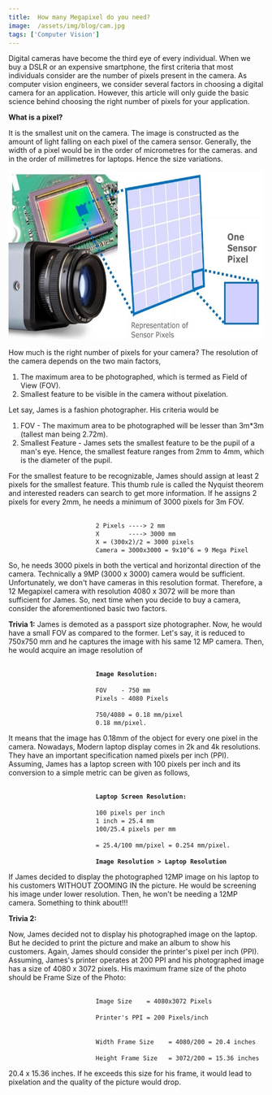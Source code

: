 ```yaml
---
title:  How many Megapixel do you need?
image:  /assets/img/blog/cam.jpg
tags: ['Computer Vision']
---
```

Digital cameras have become the third eye of every individual. When we buy a DSLR or an expensive smartphone, the first criteria that most individuals consider are the number of pixels present in the camera. As computer vision engineers, we consider several factors in choosing a digital camera for an application. However, this article will only guide the basic science behind choosing the right number of pixels for your application.

**What is a pixel?**

It is the smallest unit on the camera. The image is constructed as the amount of light falling on each pixel of the camera sensor. Generally, the width of a pixel would be in the order of micrometres for the cameras. and in the order of millimetres for laptops. Hence the size variations.	 

<img src="/assets/img/blog/how.jpg" class="center" width="500" height="333">

How much is the right number of pixels for your camera?
The resolution of the camera depends on the two main factors,

1.	The maximum area to be photographed, which is termed as Field of View (FOV).
2.	Smallest feature to be visible in the camera without pixelation.

Let say, James is a fashion photographer. His criteria would be

1.	FOV - The maximum area to be photographed will be lesser than 3m*3m (tallest man being 2.72m). 
2.	Smallest Feature - James sets the smallest feature to be the pupil of a man's eye. Hence, the smallest feature ranges from 2mm to 4mm, which is the diameter of the pupil.

For the smallest feature to be recognizable, James should assign at least 2 pixels for the smallest feature. This thumb rule is called the Nyquist theorem and interested readers can search to get more information. If he assigns 2 pixels for every 2mm, he needs a minimum of 3000 pixels for 3m FOV.

<pre>
<code> 
						2 Pixels ----> 2 mm
						X        ----> 3000 mm
						X = (300x2)/2 = 3000 pixels
						Camera = 3000x3000 = 9x10^6 = 9 Mega Pixel 
</code></pre>
                              
So, he needs 3000 pixels in both the vertical and horizontal direction of the camera. Technically a 9MP (3000 x 3000) camera would be sufficient. Unfortunately, we don't have cameras in this resolution format. Therefore, a 12 Megapixel camera with resolution 4080 x 3072 will be more than sufficient for James. So, next time when you decide to buy a camera, consider the aforementioned basic two factors.

**Trivia 1:**
James is demoted as a passport size photographer. Now, he would have a small FOV as compared to the former. Let's say, it is reduced to 750x750 mm and he captures the image with his same 12 MP camera. Then, he would acquire an image resolution of

<pre>
<code>			
						<b>Image Resolution:</b>

						FOV    - 750 mm
						Pixels - 4080 Pixels

						750/4080 = 0.18 mm/pixel
						0.18 mm/pixel. 
</code></pre>

It means that the image has 0.18mm of the object for every one pixel in the camera.
Nowadays, Modern laptop display comes in 2k and 4k resolutions. They have an important specification named pixels per inch (PPI). Assuming, James has a laptop screen with 100 pixels per inch and its conversion to a simple metric can be given as follows,

<pre>
<code>	
						<b>Laptop Screen Resolution:</b>

						100 pixels per inch
						1 inch = 25.4 mm
						100/25.4 pixels per mm

						= 25.4/100 mm/pixel = 0.254 mm/pixel.

						<b>Image Resolution > Laptop Resolution</b>
</code></pre>
If James decided to display the photographed 12MP image on his laptop to his customers WITHOUT ZOOMING IN the picture. He would be screening his image under lower resolution. Then, he won't be needing a 12MP camera. Something to think about!!!

**Trivia 2:**

Now, James decided not to display his photographed image on the laptop. But he decided to print the picture and make an album to show his customers. Again, James should consider the printer's pixel per inch (PPI). Assuming, James's printer operates at 200 PPI and his photographed image has a size of 4080 x 3072 pixels. His maximum frame size of the photo should be
Frame Size of the Photo:

<pre><code>
						Image Size    = 4080x3072 Pixels

						Printer's PPI = 200 Pixels/inch


						Width Frame Size    = 4080/200 = 20.4 inches

						Height Frame Size   = 3072/200 = 15.36 inches
</code></pre>
20.4 x 15.36 inches. If he exceeds this size for his frame, it would lead to pixelation and the quality of the picture would drop.

